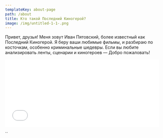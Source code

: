 ```yaml
---
templateKey: about-page
path: /about
title: Кто такой Последний Киногерой?
image: /img/untitled-1-1-.png
---
```

Привет, друзья! Меня зовут Иван Пятовский, более известный как Последний Киногерой. Я беру ваши любимые фильмы, и разбираю по косточкам, особенно криминальные шедевры. Если вы любите анализировать ленты, сценарии и киногероев — Добро пожаловать!

<iframe src="[https://yoomoney.ru/quickpay/shop-widget?writer=seller&default-sum=100&button-text=11&payment-type-choice=on&mobile-payment-type-choice=on&fio=on&successURL=https%3A%2F%2Fkinogeroi.com%2F&quickpay=shop&account=410012994125382&targets=Transfer%20with%20a%20tap%20on%20the%20button&](https://yoomoney.ru/quickpay/shop-widget?writer=seller&default-sum=100&button-text=11&payment-type-choice=on&mobile-payment-type-choice=on&fio=on&successURL=https%3A%2F%2Fkinogeroi.com%2F&quickpay=shop&account=410012994125382&targets=Transfer%20with%20a%20tap%20on%20the%20button& "https\://yoomoney.ru/quickpay/shop-widget?writer=seller&default-sum=100&button-text=11&payment-type-choice=on&mobile-payment-type-choice=on&fio=on&successURL=https%3A%2F%2Fkinogeroi.com%2F&quickpay=shop&account=410012994125382&targets=Transfer with a tap on the button&")" width="100%" height="222" frameborder="0" allowtransparency="true" scrolling="no"></iframe>

``